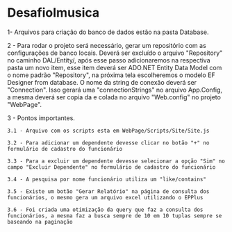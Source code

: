 # DesafioImusica

1- Arquivos para criação do banco de dados estão na pasta Database.
 
2 - Para rodar o projeto será necessário, gerar um repositório com as configurações de banco locais. Deverá ser excluído o arquivo "Repository" no caminho DAL/Entity/, após esse passo
adicionaremos na respectiva pasta um novo item, esse item deverá ser ADO.NET Entity Data Model com o nome padrão "Repository", na próxima tela escolheremos o modelo EF Designer from
database. O nome da string de conexão deverá ser "Connection". Isso gerará uma "connectionStrings" no arquivo App.Config, a mesma deverá ser copia da e colada no arquivo "Web.config"
no projeto "WebPage".


3 - Pontos importantes.
	
	3.1 - Arquivo com os scripts esta em WebPage/Scripts/Site/Site.js
	
	3.2 - Para adicionar um dependente devesse clicar no botão "+" no formulário de cadastro do funcionário
	
	3.3 - Para a excluir um dependente devesse selecionar a opção "Sim" no campo "Excluir Dependente" no formulário de cadastro do funcionário
	
	3.4 - A pesquisa por nome funcionário utiliza um "like/contains"
	
	3.5 - Existe um botão "Gerar Relatório" na página de consulta dos funcionários, o mesmo gera um arquivo excel utilizando o EPPlus
	
	3.6 - Foi criada uma otimização da query que faz a consulta dos funcionários, a mesma faz a busca sempre de 10 em 10 tuplas sempre se baseando na paginação
